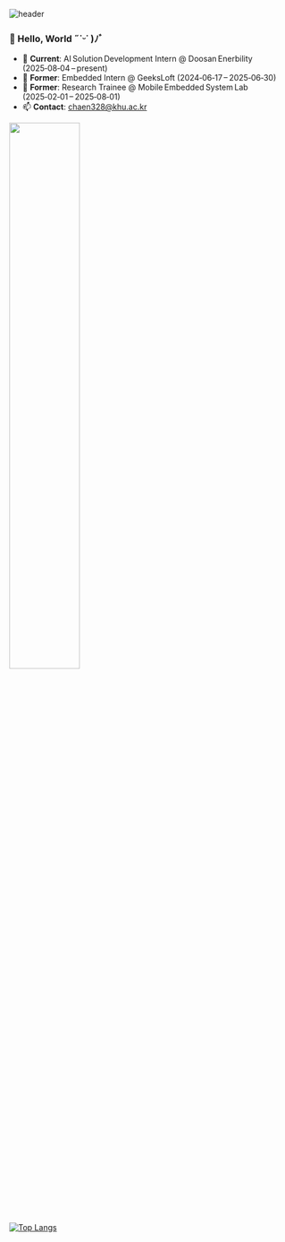 ![header](https://capsule-render.vercel.app/api?type=slice&color=164d8f,100:8398ca&height=200&text=Check,%20Chaekeun🐶&animation=twinkling&fontColor=ffbe98&fontAlign=70&rotate=13&fontAlignY=35&fontSize=50)


### 🌱 Hello, World ˶˙ᵕ˙ )ﾉﾞ
- 🏢 **Current**: AI Solution Development Intern @ Doosan Enerbility (2025‑08‑04 – present)
- 🔧 **Former**: Embedded Intern @ GeeksLoft (2024‑06‑17 – 2025‑06‑30)
- 🔬 **Former**: Research Trainee @ Mobile Embedded System Lab (2025‑02‑01 – 2025‑08‑01)
- 📫 **Contact**: chaen328@khu.ac.kr

<a href="https://github.com/devxb/gitanimals"> <img src="https://render.gitanimals.org/farms/chaekeun" width="50%"/> </a>

[![Top Langs](https://github-readme-stats.vercel.app/api/top-langs/?username=chaekeun&layout=compact)](https://github.com/chaekeun/github-readme-stats)

<!--
**chaekeun/chaekeun** is a ✨ _special_ ✨ repository because its `README.md` (this file) appears on your GitHub profile.

Here are some ideas to get you started:

- 🔭 I’m currently working on ...
- 🌱 I’m currently learning ...
- 👯 I’m looking to collaborate on ...
- 🤔 I’m looking for help with ...
- 💬 Ask me about ...
- 📫 How to reach me: ...
- 😄 Pronouns: ...
- ⚡ Fun fact: ...
-->
